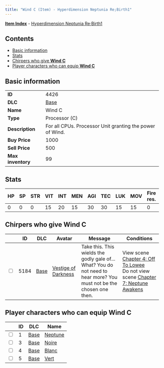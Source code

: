 ```yaml
---
title: "Wind C (Item) - Hyperdimension Neptunia Re;Birth1"
---
```


[**Item Index**](/neptunia/rb1/item/index.html) - [Hyperdimension Neptunia Re;Birth1](/neptunia/rb1)

## Contents

- [Basic information](#basic-information)
- [Stats](#stats)
- [Chirpers who give **Wind C**](#chirpers-who-give-wind-c)
- [Player characters who can equip **Wind C**](#player-characters-who-can-equip-wind-c)

## Basic information

|   |   |
| -- | -- |
| **ID** | 4426 |
| **DLC** | [Base](/neptunia/rb1/dlc/1-base.html) |
| **Name** | Wind C |
| **Type** | Processor (C) |
| **Description** | For all CPUs. Processor Unit granting the power of Wind. |
| **Buy Price** | 1000 |
| **Sell Price** | 500 |
| **Max inventory** | 99 |


## Stats

| HP | SP | STR | VIT | INT | MEN | AGI | TEC | LUK | MOV | Fire res. | Ice res. | Wind res. | Lightning res. |
| -- | -- | --- | --- | --- | --- | --- | --- | --- | --- | --------- | -------- | --------- | -------------- |
| 0 | 0 | 0 | 15 | 20 | 15 | 30 | 30 | 15 | 15 | 0 | 0 | 25 | -15 |


## Chirpers who give **Wind C**

|    | ID | DLC | Avatar | Message | Conditions |
| -- | -- | --- | ------ | ------- | ---------- |
| <input type="checkbox" id="rb1-chirper-event-1-5184" class="trackbox" /> | 5184 | [Base](/neptunia/rb1/dlc/1-base.html) | [Vestige of Darkness](/neptunia/rb1/undefined/1-249-vestige-of-darkness.html) | Take this. This wields the godly gale of...<br />What? You do not need to hear more? You must not be the chosen one then. | View scene [Chapter 4: Off To Lowee](/neptunia/rb1/scene/1-401-chapter-4-off-to-lowee.html)<br />Do not view scene [Chapter 7: Neptune Awakens](/neptunia/rb1/scene/1-728-chapter-7-neptune-awakens.html) |


## Player characters who can equip **Wind C**

|    | ID | DLC | Name |
| -- | -- | --- | ---- |
| <input type="checkbox" id="rb1-player-1-1" class="trackbox" /> | 1 | [Base](/neptunia/rb1/dlc/1-base.html) | [Neptune](/neptunia/rb1/player/1-1-neptune.html) |
| <input type="checkbox" id="rb1-player-1-3" class="trackbox" /> | 3 | [Base](/neptunia/rb1/dlc/1-base.html) | [Noire](/neptunia/rb1/player/1-3-noire.html) |
| <input type="checkbox" id="rb1-player-1-4" class="trackbox" /> | 4 | [Base](/neptunia/rb1/dlc/1-base.html) | [Blanc](/neptunia/rb1/player/1-4-blanc.html) |
| <input type="checkbox" id="rb1-player-1-5" class="trackbox" /> | 5 | [Base](/neptunia/rb1/dlc/1-base.html) | [Vert](/neptunia/rb1/player/1-5-vert.html) |
